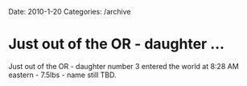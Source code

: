 Date: 2010-1-20
Categories: /archive

# Just out of the OR - daughter ...

Just out of the OR - daughter number 3 entered the world at 8:28 AM eastern - 7.5lbs - name still TBD.
